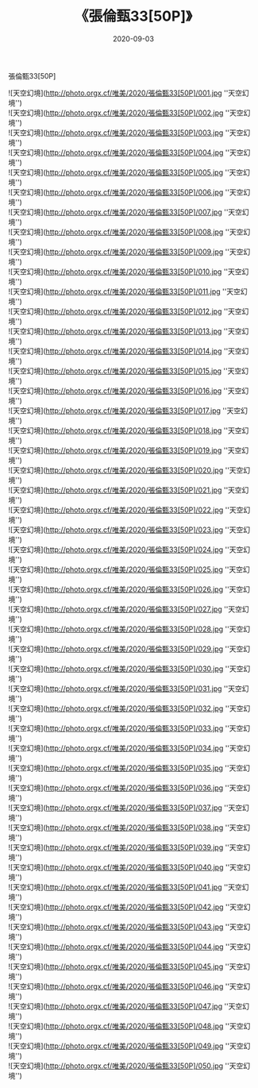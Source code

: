 ﻿---
layout: post
title:  《張倫甄33[50P]》
date:   2020-09-03
img: http://photo.orgx.cf/唯美/2020/張倫甄33[50P]/000.jpg
tags: [美女, 清纯, 唯美]
---

張倫甄33[50P]



![天空幻境](http://photo.orgx.cf/唯美/2020/張倫甄33[50P]/001.jpg ''天空幻境'') <br>
![天空幻境](http://photo.orgx.cf/唯美/2020/張倫甄33[50P]/002.jpg ''天空幻境'') <br>
![天空幻境](http://photo.orgx.cf/唯美/2020/張倫甄33[50P]/003.jpg ''天空幻境'') <br>
![天空幻境](http://photo.orgx.cf/唯美/2020/張倫甄33[50P]/004.jpg ''天空幻境'') <br>
![天空幻境](http://photo.orgx.cf/唯美/2020/張倫甄33[50P]/005.jpg ''天空幻境'') <br>
![天空幻境](http://photo.orgx.cf/唯美/2020/張倫甄33[50P]/006.jpg ''天空幻境'') <br>
![天空幻境](http://photo.orgx.cf/唯美/2020/張倫甄33[50P]/007.jpg ''天空幻境'') <br>
![天空幻境](http://photo.orgx.cf/唯美/2020/張倫甄33[50P]/008.jpg ''天空幻境'') <br>
![天空幻境](http://photo.orgx.cf/唯美/2020/張倫甄33[50P]/009.jpg ''天空幻境'') <br>
![天空幻境](http://photo.orgx.cf/唯美/2020/張倫甄33[50P]/010.jpg ''天空幻境'') <br>
![天空幻境](http://photo.orgx.cf/唯美/2020/張倫甄33[50P]/011.jpg ''天空幻境'') <br>
![天空幻境](http://photo.orgx.cf/唯美/2020/張倫甄33[50P]/012.jpg ''天空幻境'') <br>
![天空幻境](http://photo.orgx.cf/唯美/2020/張倫甄33[50P]/013.jpg ''天空幻境'') <br>
![天空幻境](http://photo.orgx.cf/唯美/2020/張倫甄33[50P]/014.jpg ''天空幻境'') <br>
![天空幻境](http://photo.orgx.cf/唯美/2020/張倫甄33[50P]/015.jpg ''天空幻境'') <br>
![天空幻境](http://photo.orgx.cf/唯美/2020/張倫甄33[50P]/016.jpg ''天空幻境'') <br>
![天空幻境](http://photo.orgx.cf/唯美/2020/張倫甄33[50P]/017.jpg ''天空幻境'') <br>
![天空幻境](http://photo.orgx.cf/唯美/2020/張倫甄33[50P]/018.jpg ''天空幻境'') <br>
![天空幻境](http://photo.orgx.cf/唯美/2020/張倫甄33[50P]/019.jpg ''天空幻境'') <br>
![天空幻境](http://photo.orgx.cf/唯美/2020/張倫甄33[50P]/020.jpg ''天空幻境'') <br>
![天空幻境](http://photo.orgx.cf/唯美/2020/張倫甄33[50P]/021.jpg ''天空幻境'') <br>
![天空幻境](http://photo.orgx.cf/唯美/2020/張倫甄33[50P]/022.jpg ''天空幻境'') <br>
![天空幻境](http://photo.orgx.cf/唯美/2020/張倫甄33[50P]/023.jpg ''天空幻境'') <br>
![天空幻境](http://photo.orgx.cf/唯美/2020/張倫甄33[50P]/024.jpg ''天空幻境'') <br>
![天空幻境](http://photo.orgx.cf/唯美/2020/張倫甄33[50P]/025.jpg ''天空幻境'') <br>
![天空幻境](http://photo.orgx.cf/唯美/2020/張倫甄33[50P]/026.jpg ''天空幻境'') <br>
![天空幻境](http://photo.orgx.cf/唯美/2020/張倫甄33[50P]/027.jpg ''天空幻境'') <br>
![天空幻境](http://photo.orgx.cf/唯美/2020/張倫甄33[50P]/028.jpg ''天空幻境'') <br>
![天空幻境](http://photo.orgx.cf/唯美/2020/張倫甄33[50P]/029.jpg ''天空幻境'') <br>
![天空幻境](http://photo.orgx.cf/唯美/2020/張倫甄33[50P]/030.jpg ''天空幻境'') <br>
![天空幻境](http://photo.orgx.cf/唯美/2020/張倫甄33[50P]/031.jpg ''天空幻境'') <br>
![天空幻境](http://photo.orgx.cf/唯美/2020/張倫甄33[50P]/032.jpg ''天空幻境'') <br>
![天空幻境](http://photo.orgx.cf/唯美/2020/張倫甄33[50P]/033.jpg ''天空幻境'') <br>
![天空幻境](http://photo.orgx.cf/唯美/2020/張倫甄33[50P]/034.jpg ''天空幻境'') <br>
![天空幻境](http://photo.orgx.cf/唯美/2020/張倫甄33[50P]/035.jpg ''天空幻境'') <br>
![天空幻境](http://photo.orgx.cf/唯美/2020/張倫甄33[50P]/036.jpg ''天空幻境'') <br>
![天空幻境](http://photo.orgx.cf/唯美/2020/張倫甄33[50P]/037.jpg ''天空幻境'') <br>
![天空幻境](http://photo.orgx.cf/唯美/2020/張倫甄33[50P]/038.jpg ''天空幻境'') <br>
![天空幻境](http://photo.orgx.cf/唯美/2020/張倫甄33[50P]/039.jpg ''天空幻境'') <br>
![天空幻境](http://photo.orgx.cf/唯美/2020/張倫甄33[50P]/040.jpg ''天空幻境'') <br>
![天空幻境](http://photo.orgx.cf/唯美/2020/張倫甄33[50P]/041.jpg ''天空幻境'') <br>
![天空幻境](http://photo.orgx.cf/唯美/2020/張倫甄33[50P]/042.jpg ''天空幻境'') <br>
![天空幻境](http://photo.orgx.cf/唯美/2020/張倫甄33[50P]/043.jpg ''天空幻境'') <br>
![天空幻境](http://photo.orgx.cf/唯美/2020/張倫甄33[50P]/044.jpg ''天空幻境'') <br>
![天空幻境](http://photo.orgx.cf/唯美/2020/張倫甄33[50P]/045.jpg ''天空幻境'') <br>
![天空幻境](http://photo.orgx.cf/唯美/2020/張倫甄33[50P]/046.jpg ''天空幻境'') <br>
![天空幻境](http://photo.orgx.cf/唯美/2020/張倫甄33[50P]/047.jpg ''天空幻境'') <br>
![天空幻境](http://photo.orgx.cf/唯美/2020/張倫甄33[50P]/048.jpg ''天空幻境'') <br>
![天空幻境](http://photo.orgx.cf/唯美/2020/張倫甄33[50P]/049.jpg ''天空幻境'') <br>
![天空幻境](http://photo.orgx.cf/唯美/2020/張倫甄33[50P]/050.jpg ''天空幻境'') <br>